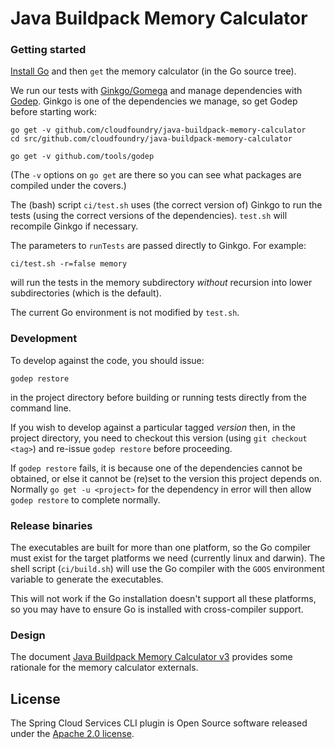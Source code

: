 # Java Buildpack Memory Calculator

### Getting started

[Install Go][] and then `get` the memory calculator (in the Go source tree).

We run our tests with [Ginkgo/Gomega][] and manage dependencies with [Godep][].
Ginkgo is one of the dependencies we manage, so get Godep before starting work:

```shell
go get -v github.com/cloudfoundry/java-buildpack-memory-calculator
cd src/github.com/cloudfoundry/java-buildpack-memory-calculator

go get -v github.com/tools/godep
```

(The `-v` options on `go get` are there so you can see what packages are compiled under the covers.)

The (bash) script `ci/test.sh` uses (the correct version of) Ginkgo to
run the tests (using the correct versions of the dependencies). `test.sh`
will recompile Ginkgo if necessary.

The parameters to `runTests` are passed directly to Ginkgo.  For example:

```shell
ci/test.sh -r=false memory
```

will run the tests in the memory subdirectory *without* recursion into lower
subdirectories (which is the default).

The current Go environment is not modified by `test.sh`.

### Development

To develop against the code, you should issue:

```shell
godep restore
```
in the project directory before building or running tests directly from the command line.

If you wish to develop against a particular tagged *version* then, in the
project directory, you need to checkout this version (using
`git checkout <tag>`) and re-issue `godep restore` before proceeding.

If `godep restore` fails, it is because one of the dependencies cannot be
obtained, or else it cannot be (re)set to the version this project depends on.
Normally `go get -u <project>` for the dependency in error will then allow
`godep restore` to complete normally.

### Release binaries

The executables are built for more than one platform, so the Go compiler must exist
for the target platforms we need (currently linux and darwin). The shell script (`ci/build.sh`)
will use the Go compiler with the `GOOS` environment variable to generate the executables.

This will not work if the Go installation doesn't support all these platforms, so you may have to
ensure Go is installed with cross-compiler support.

### Design

The document [Java Buildpack Memory Calculator v3](https://docs.google.com/document/d/1vlXBiwRIjwiVcbvUGYMrxx2Aw1RVAtxq3iuZ3UK2vXA/edit?usp=sharing)
provides some rationale for the memory calculator externals.

## License

The Spring Cloud Services CLI plugin is Open Source software released under the
[Apache 2.0 license][].

[Install Go]: http://golang.org/doc/install
[Godep]: http://github.com/tools/godep
[Ginkgo/Gomega]: http://github.com/onsi/ginkgo
[Apache 2.0 license]: http://www.apache.org/licenses/LICENSE-2.0.html